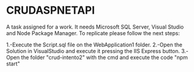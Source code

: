 # CRUDASPNETAPI
A task assigned for a work. It needs Microsoft SQL Server, Visual Studio and Node Package Manager.
To replicate please follow the next steps:

1.-Execute the Script.sql file on the WebApplication1 folder.
2.-Open the Solution in VisualStudio and execute it pressing the IIS Express button.
3.- Open the folder "crud-intento2" with the cmd and execute the code "npm start"  

